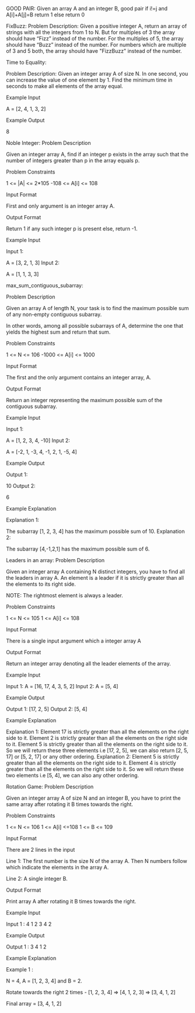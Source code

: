 GOOD PAIR:
Given an array A and an integer B, good pair if i!=j and A[i]+A[j]=B return 1 else return 0

FixBuzz:
Problem Description:
Given a positive integer A, return an array of strings with all the integers from 1 to N. But for multiples of 3 the array should have “Fizz” instead of the number. For the multiples of 5, the array should have “Buzz” instead of the number. For numbers which are multiple of 3 and 5 both, the array should have "FizzBuzz" instead of the number.


Time to Equality:

Problem Description:
Given an integer array A of size N. In one second, you can increase the value of one element by 1.
Find the minimum time in seconds to make all elements of the array equal.

Example Input

A = [2, 4, 1, 3, 2]


Example Output

8

Noble Integer:
Problem Description

Given an integer array A, find if an integer p exists in the array such that the number of integers greater than p in the array equals p.



Problem Constraints

1 <= |A| <= 2*105
-108 <= A[i] <= 108


Input Format

First and only argument is an integer array A.



Output Format

Return 1 if any such integer p is present else, return -1.



Example Input

Input 1:

 A = [3, 2, 1, 3]
Input 2:

 A = [1, 1, 3, 3]


 max_sum_contiguous_subarray:

 Problem Description

Given an array A of length N, your task is to find the maximum possible sum of any non-empty contiguous subarray.

In other words, among all possible subarrays of A, determine the one that yields the highest sum and return that sum.



Problem Constraints

1 <= N <= 106
-1000 <= A[i] <= 1000



Input Format

The first and the only argument contains an integer array, A.



Output Format

Return an integer representing the maximum possible sum of the contiguous subarray.



Example Input

Input 1:

 A = [1, 2, 3, 4, -10] 
Input 2:

 A = [-2, 1, -3, 4, -1, 2, 1, -5, 4] 


Example Output

Output 1:

 10 
Output 2:

 6 


Example Explanation

Explanation 1:

 The subarray [1, 2, 3, 4] has the maximum possible sum of 10. 
Explanation 2:

 The subarray [4,-1,2,1] has the maximum possible sum of 6. 

 Leaders in an array:
 Problem Description

Given an integer array A containing N distinct integers, you have to find all the leaders in array A. An element is a leader if it is strictly greater than all the elements to its right side.

NOTE: The rightmost element is always a leader.


Problem Constraints

1 <= N <= 105
1 <= A[i] <= 108


Input Format

There is a single input argument which a integer array A


Output Format

Return an integer array denoting all the leader elements of the array.


Example Input

Input 1:
 A = [16, 17, 4, 3, 5, 2]
Input 2:
 A = [5, 4]


Example Output

Output 1:
[17, 2, 5]
Output 2:
[5, 4]


Example Explanation

Explanation 1:
 Element 17 is strictly greater than all the elements on the right side to it.
 Element 2 is strictly greater than all the elements on the right side to it.
 Element 5 is strictly greater than all the elements on the right side to it.
 So we will return these three elements i.e [17, 2, 5], we can also return [2, 5, 17] or [5, 2, 17] or any other ordering.
Explanation 2:
 Element 5 is strictly greater than all the elements on the right side to it.
 Element 4 is strictly greater than all the elements on the right side to it.
 So we will return these two elements i.e [5, 4], we can also any other ordering.



 Rotation Game:
Problem Description

Given an integer array A of size N and an integer B, you have to print the same array after rotating it B times towards the right.


Problem Constraints

1 <= N <= 106
1 <= A[i] <=108
1 <= B <= 109


Input Format

There are 2 lines in the input

Line 1: The first number is the size N of the array A. Then N numbers follow which indicate the elements in the array A.

Line 2: A single integer B.


Output Format

Print array A after rotating it B times towards the right.


Example Input

Input 1 :
4 1 2 3 4
2


Example Output

Output 1 :
3 4 1 2


Example Explanation

Example 1 :

N = 4, A = [1, 2, 3, 4] and B = 2.

Rotate towards the right 2 times - [1, 2, 3, 4] => [4, 1, 2, 3] => [3, 4, 1, 2]

Final array = [3, 4, 1, 2]